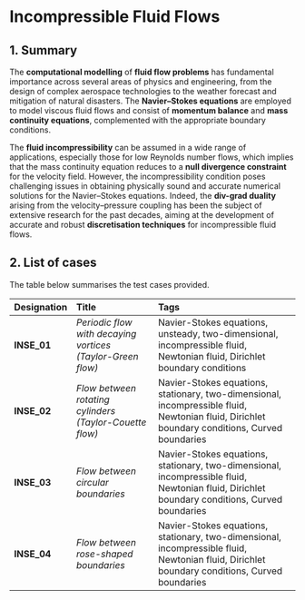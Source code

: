 # Incompressible Fluid Flows

## 1. Summary

The **computational modelling** of **fluid flow problems** has fundamental importance across several areas of physics and engineering, from the design of complex aerospace technologies to the weather forecast and mitigation of natural disasters. The **Navier–Stokes equations** are employed to model viscous fluid flows and consist of **momentum balance** and **mass continuity equations**, complemented with the appropriate boundary conditions.

The **fluid incompressibility** can be assumed in a wide range of applications, especially those for low Reynolds number flows, which implies that the mass continuity equation reduces to a **null divergence constraint** for the velocity field. However, the incompressibility condition poses challenging issues in obtaining physically sound and accurate numerical solutions for the Navier–Stokes equations. Indeed, the **div-grad duality** arising from the velocity–pressure coupling has been the subject of extensive research for the past decades, aiming at the development of accurate and robust **discretisation techniques** for incompressible fluid flows.

## 2. List of cases

The table below summarises the test cases provided.

| Designation | Title                                                             | Tags                         |
|:------------|:------------------------------------------------------------------|:-----------------------------|
| **INSE_01** | _Periodic flow with decaying vortices (Taylor-Green flow)_        | Navier-Stokes equations, unsteady, two-dimensional, incompressible fluid, Newtonian fluid, Dirichlet boundary conditions |
| **INSE_02** | _Flow between rotating cylinders (Taylor-Couette flow)_           | Navier-Stokes equations, stationary, two-dimensional, incompressible fluid, Newtonian fluid, Dirichlet boundary conditions, Curved boundaries |
| **INSE_03** | _Flow between circular boundaries_                                | Navier-Stokes equations, stationary, two-dimensional, incompressible fluid, Newtonian fluid, Dirichlet boundary conditions, Curved boundaries |
| **INSE_04** | _Flow between rose-shaped boundaries_                             | Navier-Stokes equations, stationary, two-dimensional, incompressible fluid, Newtonian fluid, Dirichlet boundary conditions, Curved boundaries |
